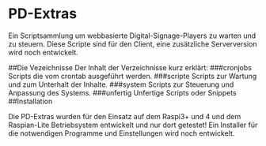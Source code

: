 # PD-Extras
Ein Scriptsammlung um webbasierte Digital-Signage-Players zu warten und zu steuern.
Diese Scripte sind für den Client, eine zusätzliche Serverversion wird noch entwickelt.

##Die Vezeichnisse
Der Inhalt der  Verzeichnisse kurz erklärt:
###cronjobs
Scripts die vom crontab ausgeführt werden.
###scripte
Scripts zur Wartung und zum Unterhalt der Inhalte.
###system
Scripts zur Steuerung und Anpassung des Systems.
###unfertig
Unfertige Scripts oder Snippets
##Installation

Die PD-Extras wurden für den Einsatz auf dem Raspi3+ und 4 und dem Raspian-Lite Betriebsystem entwickelt und nur dort getestet!
Ein Installer für die notwendigen Programme und Einstellungen wird noch entwickelt.   
